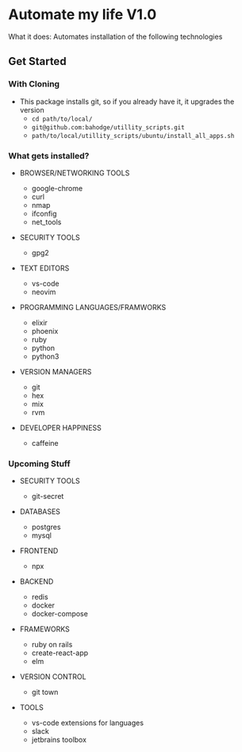 # Automate my life V1.0

What it does:
Automates installation of the following technologies

## Get Started

### With Cloning

-   This package installs git, so if you already have it, it upgrades the version
    -   `cd path/to/local/`
    -   `git@github.com:bahodge/utillity_scripts.git`
    -   `path/to/local/utillity_scripts/ubuntu/install_all_apps.sh`

### What gets installed?

-   BROWSER/NETWORKING TOOLS

    -   google-chrome
    -   curl
    -   nmap
    -   ifconfig
    -   net_tools

-   SECURITY TOOLS

    -   gpg2

-   TEXT EDITORS

    -   vs-code
    -   neovim

-   PROGRAMMING LANGUAGES/FRAMWORKS

    -   elixir
    -   phoenix
    -   ruby
    -   python
    -   python3

-   VERSION MANAGERS

    -   git
    -   hex
    -   mix
    -   rvm

-   DEVELOPER HAPPINESS
    -   caffeine

### Upcoming Stuff

-   SECURITY TOOLS

    -   git-secret

-   DATABASES

    -   postgres
    -   mysql

-   FRONTEND

    -   npx

-   BACKEND

    -   redis
    -   docker
    -   docker-compose

-   FRAMEWORKS

    -   ruby on rails
    -   create-react-app
    -   elm

-   VERSION CONTROL

    -   git town

-   TOOLS

    -   vs-code extensions for languages
    -   slack
    -   jetbrains toolbox
